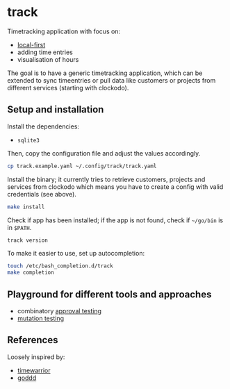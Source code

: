 # track

Timetracking application with focus on:

- [local-first](https://www.inkandswitch.com/local-first/)
- adding time entries
- visualisation of hours

The goal is to have a generic timetracking application, which can be extended
to sync timeentries or pull data like customers or projects from different 
services (starting with clockodo).

## Setup and installation

Install the dependencies:

- `sqlite3`

Then, copy the configuration file and adjust the values accordingly.

```bash
cp track.example.yaml ~/.config/track/track.yaml
```

Install the binary; it currently tries to retrieve customers, projects and 
services from clockodo which means you have to create a config with valid 
credentials (see above).

```bash
make install
```

Check if app has been installed; if the app is not found, check if `~/go/bin` 
is in `$PATH`.

```bash
track version
```

To make it easier to use, set up autocompletion:

```bash
touch /etc/bash_completion.d/track
make completion
```

## Playground for different tools and approaches

- combinatory [approval testing](https://github.com/approvals/go-approval-tests)
- [mutation testing](https://github.com/avito-tech/go-mutesting)

## References

Loosely inspired by:

- [timewarrior](https://github.com/GothenburgBitFactory/timewarrior)
- [goddd](https://github.com/marcusolsson/goddd)

